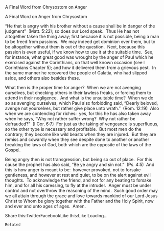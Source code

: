 A Final Word from Chrysostom on Anger

		
A Final Word on Anger from Chrysostom

“He that is angry with his brother without a cause shall be in danger of the judgment”  (Matt. 5:22); so does our Lord speak.  Thus He has not altogether taken the thing away; first because it is not possible, being a man to be freed from passions.  We may indeed get dominion over them, but to be altogether without them is out of the question.  Next, because this passion is even useful, if we know how to use it at the suitable time.  See, for instance, what great good was wrought by the anger of Paul which he exercised against the Corinthians, on that well known occasion (see I Corinthians Chapter 5); and how it delivered them from a grievous pest.  In the same manner he recovered the people of Galatia, who had slipped aside, and others also besides these.

What then is the proper time for anger?  When we are not avenging ourselves, but checking others in their lawless freaks, or forcing them to attend in their negligence.  And what is the unsuitable time?  When we do so as avenging ourselves, which Paul also forbidding said, “Dearly beloved, avenge not yourselves, but rather give place unto wrath.”  (Rom. 12:19)  Also when we are contending for riches:  yes, for this he has also taken away when he says, “Why not rather suffer wrong?  Why not rather be defrauded?”  (I Cor. 6:7)  For just as the taking of vengeance is superfluous, so the other type is necessary and profitable.  But most men do the contrary; they become like wild beasts when they are injured.  But they are remiss and cowardly when they see despite done to another or another breaking the laws of God, both which are the opposite of the laws of the Gospel.

Being angry then is not transgression, but being so out of place.  For this cause the prophet has also said, “Be ye angry and sin not.”  (Ps. 4:5)  And this is how anger is meant to be:  however provoked, not to forsake gentleness, and however at rest and quiet, to be on the alert against evil thoughts.  To acknowledge the friend, and not for any beating to forsake him, and for all his caressing, to fly at the intruder.  Anger must be under control and not overthrow the reasoning of the mind.  Such good order may we all attain through the grace and love towards mankind of our Lord Jesus Christ to Whom be glory together with the Father and the Holy Spirit, now and ever and unto ages of ages.  Amen.





Share this:TwitterFacebookLike this:Like Loading...

	Related
			